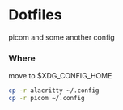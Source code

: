 # Dotfiles

picom and some another config

### Where

move to $XDG_CONFIG_HOME

```sh
cp -r alacritty ~/.config
cp -r picom ~/.config
```
